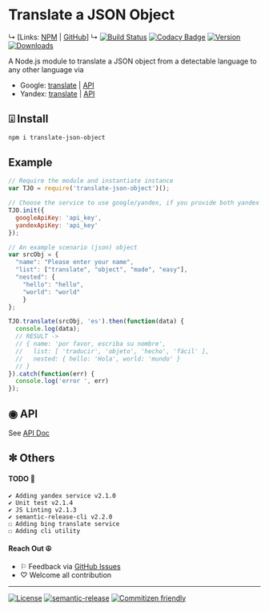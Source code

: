 # Translate a JSON Object
↳ [Links: [NPM](https://www.npmjs.com/package/translate-json-object) | [GitHub](https://github.com/KhaledMohamedP/translate-json-object)]
↳ [![Build Status](https://travis-ci.org/KhaledMohamedP/translate-json-object.svg?branch=master)](https://travis-ci.org/KhaledMohamedP/translate-json-object) [![Codacy Badge](https://api.codacy.com/project/badge/Grade/fd5819795ed745d2b793787849b5400d)](https://www.codacy.com/app/khaledmohamedp/translate-json-object?utm_source=github.com&amp;utm_medium=referral&amp;utm_content=KhaledMohamedP/translate-json-object&amp;utm_campaign=Badge_Grade)  [![Version](https://img.shields.io/npm/v/translate-json-object.svg?style=flat)](https://www.npmjs.com/package/translate-json-object)   [![Downloads](http://img.shields.io/npm/dm/translate-json-object.svg?style=flat)](https://www.npmjs.com/package/translate-json-object)


A Node.js module to translate a JSON object from a detectable language to any other language via
* Google: [translate](https://translate.google.com/) | [API](https://cloud.google.com/translate/docs)
* Yandex: [translate](https://translate.yandex.com/) | [API](https://tech.yandex.com/translate/)

## ⍗ Install

```bash
npm i translate-json-object
```

## Example

```javascript
// Require the module and instantiate instance
var TJO = require('translate-json-object')();

// Choose the service to use google/yandex, if you provide both yandex will be used as the default
TJO.init({
  googleApiKey: 'api_key',
  yandexApiKey: 'api_key'
});

// An example scenario (json) object
var srcObj = {
  "name": "Please enter your name",
  "list": ["translate", "object", "made", "easy"],
  "nested": {
    "hello": "hello",
    "world": "world"
    }
};

TJO.translate(srcObj, 'es').then(function(data) {
  console.log(data);
  // RESULT ->
  // { name: 'por favor, escriba su nombre',
  //   list: [ 'traducir', 'objeto', 'hecho', 'fácil' ],
  //   nested: { hello: 'Hola', world: 'mundo' }
  // }
}).catch(function(err) {
  console.log('error ', err)
});

```
## ◉ API
See [API Doc](https://github.com/KhaledMohamedP/translate-json-object/blob/master/docs/api.md)

## ✼ Others

#### TODO 🔧
    ✔︎ Adding yandex service v2.1.0
    ✔︎ Unit test v2.1.4
    ✔︎ JS Linting v2.1.3
    ✔︎ semantic-release-cli v2.2.0
    ☐ Adding bing translate service
    ☐ Adding cli utility

#### Reach Out ☮
* ⚐ Feedback via [GitHub Issues](https://github.com/KhaledMohamedP/translate-json-object/issues)
* ♡ Welcome all contribution

____

[![License](https://img.shields.io/npm/l/translate-json-object.svg?style=flat)](https://www.npmjs.com/package/translate-json-object) [![semantic-release](https://img.shields.io/badge/%20%20%F0%9F%93%A6%F0%9F%9A%80-semantic--release-e10079.svg)](https://github.com/semantic-release/semantic-release) [![Commitizen friendly](https://img.shields.io/badge/commitizen-friendly-brightgreen.svg)](http://commitizen.github.io/cz-cli/)  
